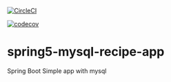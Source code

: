 [![CircleCI](https://circleci.com/gh/twolak88/spring5-mysql-recipe-app.svg?style=svg&circle-token=bc72e1f0b68471512cc77b224763df37dec07abc)](https://app.circleci.com/pipelines/github/twolak88/spring5-mysql-recipe-app?branch=master)

[![codecov](https://codecov.io/gh/twolak88/spring5-mysql-recipe-app/branch/master/graph/badge.svg?token=WIZ7WYP71M)](https://codecov.io/gh/twolak88/spring5-mysql-recipe-app)

# spring5-mysql-recipe-app
Spring Boot Simple app with mysql
